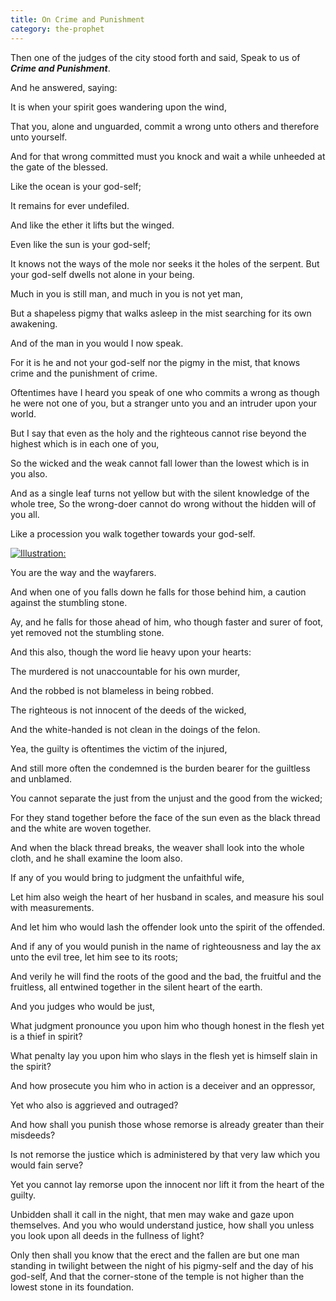 ```yaml
---
title: On Crime and Punishment
category: the-prophet
---
```

Then one of the judges of the city stood forth and said, Speak to us of **_Crime and Punishment_**.

And he answered, saying:

It is when your spirit goes wandering upon the wind,

That you, alone and unguarded, commit a wrong unto others and therefore unto yourself.

And for that wrong committed must you knock and wait a while unheeded at the gate of the blessed.

Like the ocean is your god-self;

It remains for ever undefiled.

And like the ether it lifts but the winged.

Even like the sun is your god-self;

It knows not the ways of the mole nor seeks it the holes of the serpent. But your god-self dwells not alone in your being.

Much in you is still man, and much in you is not yet man,

But a shapeless pigmy that walks asleep in the mist searching for its own awakening.

And of the man in you would I now speak.

For it is he and not your god-self nor the pigmy in the mist, that knows crime and the punishment of crime.

Oftentimes have I heard you speak of one who commits a wrong as though he were not one of you, but a stranger unto you and an intruder upon your world.

But I say that even as the holy and the righteous cannot rise beyond the highest which is in each one of you,

So the wicked and the weak cannot fall lower than the lowest which is in you also.

And as a single leaf turns not yellow but with the silent knowledge of the whole tree, So the wrong-doer cannot do wrong without the hidden will of you all.

Like a procession you walk together towards your god-self.

[![Illustration:](images/0064.jpg)](images/0064.jpg)

You are the way and the wayfarers.

And when one of you falls down he falls for those behind him, a caution against the stumbling stone.

Ay, and he falls for those ahead of him, who though faster and surer of foot, yet removed not the stumbling stone.

And this also, though the word lie heavy upon your hearts:

The murdered is not unaccountable for his own murder,

And the robbed is not blameless in being robbed.

The righteous is not innocent of the deeds of the wicked,

And the white-handed is not clean in the doings of the felon.

Yea, the guilty is oftentimes the victim of the injured,

And still more often the condemned is the burden bearer for the guiltless and unblamed.

You cannot separate the just from the unjust and the good from the wicked;

For they stand together before the face of the sun even as the black thread and the white are woven together.

And when the black thread breaks, the weaver shall look into the whole cloth, and he shall examine the loom also.

If any of you would bring to judgment the unfaithful wife,

Let him also weigh the heart of her husband in scales, and measure his soul with measurements.

And let him who would lash the offender look unto the spirit of the offended.

And if any of you would punish in the name of righteousness and lay the ax unto the evil tree, let him see to its roots;

And verily he will find the roots of the good and the bad, the fruitful and the fruitless, all entwined together in the silent heart of the earth.

And you judges who would be just,

What judgment pronounce you upon him who though honest in the flesh yet is a thief in spirit?

What penalty lay you upon him who slays in the flesh yet is himself slain in the spirit?

And how prosecute you him who in action is a deceiver and an oppressor,

Yet who also is aggrieved and outraged?

And how shall you punish those whose remorse is already greater than their misdeeds?

Is not remorse the justice which is administered by that very law which you would fain serve?

Yet you cannot lay remorse upon the innocent nor lift it from the heart of the guilty.

Unbidden shall it call in the night, that men may wake and gaze upon themselves. And you who would understand justice, how shall you unless you look upon all deeds in the fullness of light?

Only then shall you know that the erect and the fallen are but one man standing in twilight between the night of his pigmy-self and the day of his god-self, And that the corner-stone of the temple is not higher than the lowest stone in its foundation.
